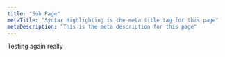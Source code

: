 ```yaml
---
title: "Sub Page"
metaTitle: "Syntax Highlighting is the meta title tag for this page"
metaDescription: "This is the meta description for this page"
---
```


Testing again really